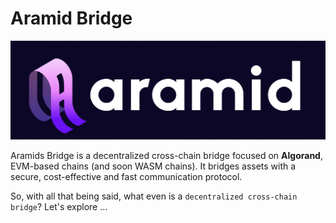 
# Aramid Bridge

![](./logo.png)

Aramids Bridge is a decentralized cross-chain bridge focused on **Algorand**, EVM-based chains (and soon WASM chains). It bridges assets with a secure, cost-effective and fast communication protocol.

So, with all that being said, what even is a `decentralized cross-chain bridge`? Let's explore ...
